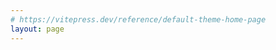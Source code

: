 ```yaml
---
# https://vitepress.dev/reference/default-theme-home-page
layout: page
---
```


<allblogs />

<PageTranfromDrive />
